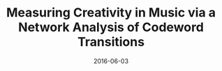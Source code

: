 ---
title: "Measuring Creativity in Music via a Network Analysis of Codeword Transitions"
collection: talks
type: "Talk"
permalink: /talks/2016-netsci2016-1
venue: "NetSci2016"
date: 2016-06-03
location: "Seoul, South Korea"
---